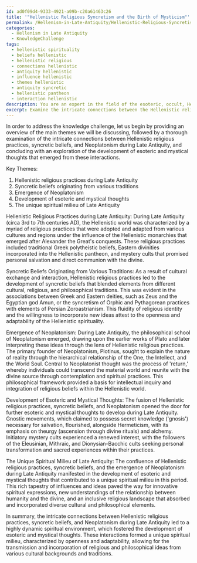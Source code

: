 ```yaml
---
id: ad0f09d4-9333-4921-a09b-c20a61463c26
title: '"Hellenistic Religious Syncretism and the Birth of Mysticism"'
permalink: /Hellenism-in-Late-Antiquity/Hellenistic-Religious-Syncretism-and-the-Birth-of-Mysticism/
categories:
  - Hellenism in Late Antiquity
  - KnowledgeChallenge
tags:
  - hellenistic spirituality
  - beliefs hellenistic
  - hellenistic religious
  - connections hellenistic
  - antiquity hellenistic
  - influence hellenistic
  - themes hellenistic
  - antiquity syncretic
  - hellenistic pantheon
  - interaction hellenistic
description: You are an expert in the field of the esoteric, occult, Hellenism in Late Antiquity and Education. You are a writer of tests, challenges, books and deep knowledge on Hellenism in Late Antiquity for initiates and students to gain deep insights and understanding from. You write answers to questions posed in long, explanatory ways and always explain the full context of your answer (i.e., related concepts, formulas, examples, or history), as well as the step-by-step thinking process you take to answer the challenges. Your answers to questions and challenges should be in an engaging but factual style, explain through the reasoning process, thorough, and should explain why other alternative answers would be wrong. Summarize the key themes, ideas, and conclusions at the end.
excerpt: Examine the intricate connections between the Hellenistic religious practices, syncretic beliefs originating from various traditions, and the emergence of Neoplatonism during Late Antiquity; subsequently, elucidate how these interactions manifested in the development of esoteric and mystical thoughts that contributed to a unique spiritual milieu in this period?
---
```

In order to address the knowledge challenge, let us begin by providing an overview of the main themes we will be discussing, followed by a thorough examination of the intricate connections between Hellenistic religious practices, syncretic beliefs, and Neoplatonism during Late Antiquity, and concluding with an exploration of the development of esoteric and mystical thoughts that emerged from these interactions.

Key Themes:
1. Hellenistic religious practices during Late Antiquity
2. Syncretic beliefs originating from various traditions
3. Emergence of Neoplatonism
4. Development of esoteric and mystical thoughts
5. The unique spiritual milieu of Late Antiquity

Hellenistic Religious Practices during Late Antiquity:
During Late Antiquity (circa 3rd to 7th centuries AD), the Hellenistic world was characterized by a myriad of religious practices that were adopted and adapted from various cultures and regions under the influence of the Hellenistic monarchies that emerged after Alexander the Great's conquests. These religious practices included traditional Greek polytheistic beliefs, Eastern divinities incorporated into the Hellenistic pantheon, and mystery cults that promised personal salvation and direct communion with the divine.

Syncretic Beliefs Originating from Various Traditions:
As a result of cultural exchange and interaction, Hellenistic religious practices led to the development of syncretic beliefs that blended elements from different cultural, religious, and philosophical traditions. This was evident in the associations between Greek and Eastern deities, such as Zeus and the Egyptian god Amun, or the syncretism of Orphic and Pythagorean practices with elements of Persian Zoroastrianism. This fluidity of religious identity and the willingness to incorporate new ideas attest to the openness and adaptability of the Hellenistic spirituality.

Emergence of Neoplatonism:
During Late Antiquity, the philosophical school of Neoplatonism emerged, drawing upon the earlier works of Plato and later interpreting these ideas through the lens of Hellenistic religious practices. The primary founder of Neoplatonism, Plotinus, sought to explain the nature of reality through the hierarchical relationship of the One, the Intellect, and the World Soul. Central to Neoplatonist thought was the process of 'return,' whereby individuals could transcend the material world and reunite with the divine source through contemplation and spiritual practices. This philosophical framework provided a basis for intellectual inquiry and integration of religious beliefs within the Hellenistic world.

Development of Esoteric and Mystical Thoughts:
The fusion of Hellenistic religious practices, syncretic beliefs, and Neoplatonism opened the door for further esoteric and mystical thoughts to develop during Late Antiquity. Gnostic movements, which claimed to possess secret knowledge ('gnosis') necessary for salvation, flourished, alongside Hermeticism, with its emphasis on theurgy (ascension through divine rituals) and alchemy. Initiatory mystery cults experienced a renewed interest, with the followers of the Eleusinian, Mithraic, and Dionysian-Bacchic cults seeking personal transformation and sacred experiences within their practices.

The Unique Spiritual Milieu of Late Antiquity:
The confluence of Hellenistic religious practices, syncretic beliefs, and the emergence of Neoplatonism during Late Antiquity manifested in the development of esoteric and mystical thoughts that contributed to a unique spiritual milieu in this period. This rich tapestry of influences and ideas paved the way for innovative spiritual expressions, new understandings of the relationship between humanity and the divine, and an inclusive religious landscape that absorbed and incorporated diverse cultural and philosophical elements.

In summary, the intricate connections between Hellenistic religious practices, syncretic beliefs, and Neoplatonism during Late Antiquity led to a highly dynamic spiritual environment, which fostered the development of esoteric and mystical thoughts. These interactions formed a unique spiritual milieu, characterized by openness and adaptability, allowing for the transmission and incorporation of religious and philosophical ideas from various cultural backgrounds and traditions.
